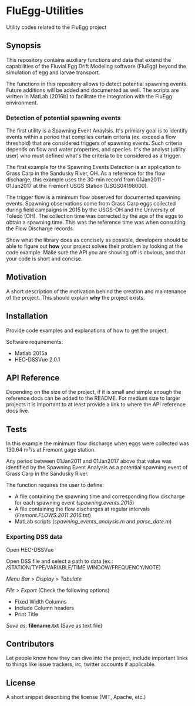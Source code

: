 # FluEgg-Utilities
Utility codes related to the FluEgg project

## Synopsis

This repository contains auxiliary functions and data that extend the capabilities of the Fluvial Egg Drift Modeling software (FluEgg) beyond the simulation of egg and larvae transport.

The functions in this repository allows to detect potential spawning events. Future additions will be added and documented as well. The scripts are written in MatLab (2016b) to facilitate the integration with the FluEgg environment.

### Detection of potential spawning events
The first utility is a Spawning Event Anaylsis. It's primiary goal is to identify events within a period that complies certain criteria (ex. exceed a flow threshold) that are considered triggers of spawning events. Such criteria depends on flow and water properties, and species. It's the analyst (utility user) who must defined what's the criteria to be considered as a trigger.

The first example for the Spawning Events Detection is an application to Grass Carp in the Sandusky River, OH. As a reference for the flow discharge, this example uses the 30-min record from 01Jan2011 - 01Jan2017 at the Fremont USGS Station (USGS04198000).

The trigger flow is a minimum flow observed for documented spawining events. Spawning observations come from Grass Carp eggs collected during field campaigns in 2015 by the USGS-OH and the University of Toledo (OH). The collection time was corrected by the age of the eggs to obtain a spawning time. This was the reference time was when consulting the Flow Discharge records.

Show what the library does as concisely as possible, developers should be able to figure out **how** your project solves their problem by looking at the code example. Make sure the API you are showing off is obvious, and that your code is short and concise.

## Motivation

A short description of the motivation behind the creation and maintenance of the project. This should explain **why** the project exists.

## Installation

Provide code examples and explanations of how to get the project.

Software requirements:
* Matlab 2015a
* HEC-DSSVue 2.0.1

## API Reference

Depending on the size of the project, if it is small and simple enough the reference docs can be added to the README. For medium size to larger projects it is important to at least provide a link to where the API reference docs live.

## Tests

<Describe and show how to run the tests with code examples.>

In this example the minimum flow discharge when eggs were collected was 130.64 m³/s at Fremont gage station.

Any period between 01Jan2011 and 01Jan2017 above that value was identified by the Spawning Event Analysis as a potential spawning event of Grass Carp in the Sandusky River.

The function requires the user to define:

* A file containing the spawning time and corresponding flow discharge for each spawning event (*spawning.events.2015*)
* A file containing the flow discharges at regular intervals (*Fremont.FLOWS.2011.2016.txt*)
* MatLab scripts (*spawning_events_analysis.m* and *parse_date.m*)

### Exporting DSS data
Open HEC-DSSVue

Open DSS file and select a path to data (ex.: /STATION/TYPE/VARIABLE/TIME WINDOW/FREQUENCY/NOTE)

*Menu Bar* > *Display* > *Tabulate*

*File* > *Export* (Check the following options)

* Fixed Width Columns
* Include Column headers
* Print Title

*Save as*: **filename.txt** (Save as text file)

## Contributors

Let people know how they can dive into the project, include important links to things like issue trackers, irc, twitter accounts if applicable.

## License

A short snippet describing the license (MIT, Apache, etc.)
